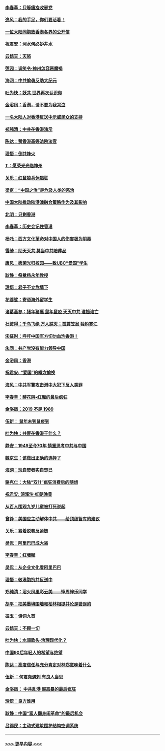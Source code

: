 #### [李春草：只等瘟疫收邪党](../pages/nsc993/n11677308.md?t=11242222) 
#### [逸风：我的手足，你们要活着！](../pages/nsc993/n11676352.md?t=11242222) 
#### [一位大陆同胞致香港各界的公开信](../pages/nsc993/n11675761.md?t=11242222) 
#### [祝君安：河水何必妒井水](../pages/nsc993/n11675746.md?t=11242222) 
#### [云鹤天：天怒](../pages/nsc993/n11675718.md?t=11242222) 
#### [莲园：调笑令‧神州怎容恶魔祸](../pages/nsc993/n11675648.md?t=11242222) 
#### [海网：中共偷袭反助大纪元](../pages/nsc993/n11673515.md?t=11242222) 
#### [吐为快：妖共 世界再次认识你](../pages/nsc993/n11673506.md?t=11242222) 
#### [金浴凤：香港，请不要为我哭泣](../pages/nsc993/n11673248.md?t=11242222) 
#### [一名大陆人对香港反送中示威民众的支持](../pages/nsc993/n11672615.md?t=11242222) 
#### [郑纯清：中共在香港演示](../pages/nsc993/n11670539.md?t=11242222) 
#### [陈达：赞香港高等法院法官](../pages/nsc993/n11669542.md?t=11242222) 
#### [理悟：倒共烽火](../pages/nsc993/n11668844.md?t=11242222) 
#### [T：愿荣光光临神州](../pages/nsc993/n11668421.md?t=11242222) 
#### [关乐：红鼠狼兵休猖狂](../pages/nsc993/n11668378.md?t=11242222) 
#### [梁京：“中国之治”是危及人类的恶治](../pages/nsc993/n11668328.md?t=11242222) 
#### [中国大陆推动陆港澳融合策略作为及其影响](../pages/nsc993/n11668157.md?t=11242222) 
#### [北明：只剩香港](../pages/nsc993/n11668002.md?t=11242222) 
#### [李春草：历史会记住香港](../pages/nsc993/n11667927.md?t=11242222) 
#### [杨吒：西方文化革命对中国人的伤害极为阴毒](../pages/nsc993/n11664521.md?t=11242222) 
#### [雪绮：助天灭共 莫当中共陪葬品](../pages/nsc993/n11662650.md?t=11242222) 
#### [唐风：愿荣光归校园——致UBC“爱国”学生](../pages/nsc993/n11662194.md?t=11242222) 
#### [耿静：祭奠杨永年教授](../pages/nsc993/n11662514.md?t=11242222) 
#### [理悟：君子不立危墙下](../pages/nsc993/n11662172.md?t=11242222) 
#### [花婆娑：寄语海外留学生](../pages/nsc993/n11662121.md?t=11242222) 
#### [诸葛高参：猪年猪瘟 鼠年鼠疫 天灭中共 谁挡谁亡](../pages/nsc993/n11661980.md?t=11242222) 
#### [杜彼得：千鸟飞绝 万人踪灭；孤蓑笠翁 独钓寒江](../pages/nsc993/n11661170.md?t=11242222) 
#### [宋征时：呼吁中国军方切勿血洗香港！](../pages/nsc993/n11415318.md?t=11242222) 
#### [朱同：共产党没有能力领导中国](../pages/nsc993/n11660421.md?t=11242222) 
#### [金浴凤：香港](../pages/nsc993/n11660419.md?t=11242222) 
#### [祝君安: “爱国”的概念偷换](../pages/nsc993/n11659706.md?t=11242222) 
#### [海风：中共军警攻击港中大犯下反人类罪](../pages/nsc993/n11659632.md?t=11242222) 
#### [李春草：醉花阴•红魔的最后疯狂](../pages/nsc993/n11659287.md?t=11242222) 
#### [金浴凤：2019 不是 1989](../pages/nsc993/n11657663.md?t=11242222) 
#### [伍新： 鼠年未到鼠疫到](../pages/nsc993/n11655098.md?t=11242222) 
#### [吐为快：共匪在香港干什么？](../pages/nsc993/n11654891.md?t=11242222) 
#### [静安：1949至今70年 慎重思考中共与中国](../pages/nsc993/n11651244.md?t=11242222) 
#### [魏京生：该做出正确的选择了](../pages/nsc993/n11653084.md?t=11242222) 
#### [海网：玩自焚者实自焚已](../pages/nsc993/n11652423.md?t=11242222) 
#### [骆克仁：大陆“双11”疯狂消费后的随想](../pages/nsc993/n11652305.md?t=11242222) 
#### [祝君安: 浣溪沙·红朝晚景](../pages/nsc993/n11652258.md?t=11242222) 
#### [从百人围观九岁儿童被打死说起](../pages/nsc993/n11651030.md?t=11242222) 
#### [曾铮：美国应主动解体中共——给顶级智库的建议](../pages/nsc993/n11649888.md?t=11242222) 
#### [关乐：紧着脱套反紧链](../pages/nsc993/n11649069.md?t=11242222) 
#### [吴侃：阿里巴巴成大盗](../pages/nsc993/n11645523.md?t=11242222) 
#### [李春草：红墙赋](../pages/nsc993/n11646389.md?t=11242222) 
#### [吴侃：从企业文化看阿里巴巴](../pages/nsc993/n11645476.md?t=11242222) 
#### [理悟：敬港胞抗共反送中](../pages/nsc993/n11645466.md?t=11242222) 
#### [郑纯清：浴火凤凰彩云美——悼周梓乐同学](../pages/nsc993/n11645155.md?t=11242222) 
#### [胡平：把美墨境围墙和柏林相提并论是错误的](../pages/nsc993/n11645134.md?t=11242222) 
#### [振玉：诗词九首](../pages/nsc993/n11644081.md?t=11242222) 
#### [云鹤天：不顾一切](../pages/nsc993/n11643508.md?t=11242222) 
#### [吐为快：水调歌头·治理现代化？](../pages/nsc993/n11643485.md?t=11242222) 
#### [中国90后年轻人的希望与绝望](../pages/nsc993/n11642317.md?t=11242222) 
#### [陈达：高度信任与充分肯定对林郑意味着什么](../pages/nsc993/n11641441.md?t=11242222) 
#### [伍新 ：何君尧遇刺 有良人当思](../pages/nsc993/n11641503.md?t=11242222) 
#### [金浴凤： 中共乱港  假恶暴的最后疯狂](../pages/nsc993/n11641495.md?t=11242222) 
#### [理悟：良方谁用](../pages/nsc993/n11641463.md?t=11242222) 
#### [耿静：中国“富人翻身闹革命”的最后机会](../pages/nsc993/n11640655.md?t=11242222) 
#### [吕锡民：主动式建筑围护结构空调系统](../pages/nsc993/n11640168.md?t=11242222) 

----
#### [ >>> 更早内容 <<< ](../indexes/nsc993-earlier.md)
